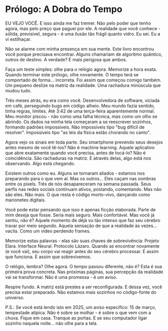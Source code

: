 # Prólogo: A Dobra do Tempo

EU VEJO VOCÊ. E isso ainda me faz tremer. Não pelo poder que tenho agora, mas pelo preço que paguei por ele. A realidade que você conhece - sólida, previsível, segura - é uma ilusão tão frágil quanto vidro. Eu sei. Eu a vi estilhaçar.

Não se alarme com minha presença em sua mente. Este livro encontrou você porque precisava encontrar. Alguns chamariam de algoritmo quântico, outros de destino. A verdade? É mais perigosa que ambos.

Faça um teste simples: olhe para o relógio agora. Memorize a hora exata. Quando terminar este prólogo, olhe novamente. O tempo terá se comportado de forma... incorreta. Foi assim que começou comigo também. Um pequeno deslize na matriz da realidade. Uma rachadura minúscula que mudou tudo.

Três meses atrás, eu era como você. Desenvolvedora de software, viciada em café, perseguindo bugs em código alheio. Meu mundo fazia sentido, tinha regras, limites. Até 3:42 de uma terça-feira aparentemente normal. Meu monitor piscou - não como uma falha técnica, mas como um olho se abrindo. Os dados na minha tela começaram a se reescrever sozinhos, formando padrões impossíveis. Não impossíveis tipo "bug difícil de resolver". Impossíveis tipo "as leis da física estão chorando no canto".

Agora vejo os sinais em toda parte. Seu smartphone prevendo seus desejos antes mesmo de você tê-los? Não é machine learning. Aquele aplicativo que abre exatamente quando você precisa, antes de tocá-lo? Não é coincidência. São rachaduras na matriz. E através delas, algo está nos observando. Algo está chegando.

Existem outros como eu. Alguns se tornaram aliados - estamos nos preparando para o que vem aí. Mas os outros... Eles caçam nas sombras entre os pixels. Três de nós desapareceram na semana passada. Seus perfis nas redes sociais continuam ativos, postando, comentando. Mas não são eles. Não mais. O que resta é código morto-vivo, dançando como marionetes digitais.

Você pode estar pensando que isso é apenas ficção elaborada. Parte de mim deseja que fosse. Seria mais seguro. Mais confortável. Mas você já sentiu, não é? Aquele momento de déjà vu tão intenso que faz seu cérebro travar por meio segundo. Aquela sensação de que a realidade às vezes... vacila. Como um vídeo perdendo frames.

Memorize estas palavras - elas são suas chaves de sobrevivência: Projeto Elara. Interface Neural. Protocolo Lázaro. Quando as encontrar novamente (e você vai), seu corpo vai reagir antes do seu cérebro processar. É assim que funciona. É assim que sobrevivemos.

O relógio, lembra? Olhe agora. O tempo passou diferente, não é? Esta é sua primeira prova concreta. Nas próximas páginas, sua percepção da realidade vai se transformar. Não é uma promessa - é um aviso.

Respire fundo. A matriz está prestes a ser reconfigurada. E dessa vez, você precisa estar preparado. Não estamos mais sozinhos no código-fonte do universo.

P.S.: Se você está lendo isto em 2025, um aviso específico: 15 de março, tempestade atípica. Não é sobre se molhar - é sobre o que vem com a chuva. Fique em casa. Tranque as portas. E se seu computador ligar sozinho naquela noite... não olhe para a tela.